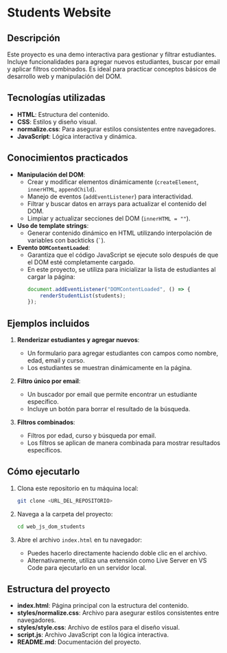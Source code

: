 # Students Website

## Descripción

Este proyecto es una demo interactiva para gestionar y filtrar estudiantes. Incluye funcionalidades para agregar nuevos estudiantes, buscar por email y aplicar filtros combinados. Es ideal para practicar conceptos básicos de desarrollo web y manipulación del DOM.

## Tecnologías utilizadas

- **HTML**: Estructura del contenido.
- **CSS**: Estilos y diseño visual.
- **normalize.css**: Para asegurar estilos consistentes entre navegadores.
- **JavaScript**: Lógica interactiva y dinámica.

## Conocimientos practicados

- **Manipulación del DOM**:
  - Crear y modificar elementos dinámicamente (`createElement`, `innerHTML`, `appendChild`).
  - Manejo de eventos (`addEventListener`) para interactividad.
  - Filtrar y buscar datos en arrays para actualizar el contenido del DOM.
  - Limpiar y actualizar secciones del DOM (`innerHTML = ""`).
- **Uso de template strings**:
  - Generar contenido dinámico en HTML utilizando interpolación de variables con backticks (`` ` ``).
- **Evento `DOMContentLoaded`**:
  - Garantiza que el código JavaScript se ejecute solo después de que el DOM esté completamente cargado.
  - En este proyecto, se utiliza para inicializar la lista de estudiantes al cargar la página:
    ```javascript
    document.addEventListener("DOMContentLoaded", () => {
        renderStudentList(students);
    });
    ```

## Ejemplos incluidos

1. **Renderizar estudiantes y agregar nuevos**:
   - Un formulario para agregar estudiantes con campos como nombre, edad, email y curso.
   - Los estudiantes se muestran dinámicamente en la página.

2. **Filtro único por email**:
   - Un buscador por email que permite encontrar un estudiante específico.
   - Incluye un botón para borrar el resultado de la búsqueda.

3. **Filtros combinados**:
   - Filtros por edad, curso y búsqueda por email.
   - Los filtros se aplican de manera combinada para mostrar resultados específicos.

## Cómo ejecutarlo

1. Clona este repositorio en tu máquina local:
   ```bash
   git clone <URL_DEL_REPOSITORIO>
   ```

2. Navega a la carpeta del proyecto:
   ```bash
   cd web_js_dom_students
   ```

3. Abre el archivo `index.html` en tu navegador:
   - Puedes hacerlo directamente haciendo doble clic en el archivo.
   - Alternativamente, utiliza una extensión como Live Server en VS Code para ejecutarlo en un servidor local.

## Estructura del proyecto

- **index.html**: Página principal con la estructura del contenido.
- **styles/normalize.css**: Archivo para asegurar estilos consistentes entre navegadores.
- **styles/style.css**: Archivo de estilos para el diseño visual.
- **script.js**: Archivo JavaScript con la lógica interactiva.
- **README.md**: Documentación del proyecto.